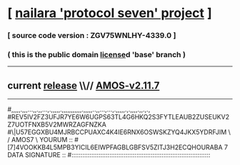 
# [ [nailara 'protocol seven' project](http://nailara.network/) ]

### [ source code version : ZGV75WNLHY-4339.0 ]

### ( this is the public domain [license](../license)d 'base' branch )
---
## current [release](https://github.com/nailara-technologies/protocol-7/releases) \\\\// [AMOS-v2.11.7](https://github.com/nailara-technologies/protocol-7/releases/tag/AMOS-v2.11.7)
---

#,,,,,.,,,...,,.,,...,.,,,,,.,,,,,,,,,,,.,,,,,..,,...,...,.,,,,,.,.,,,,.,,.,.,
#REV5IV2FZ3UFJR7YE6W6UGPS63TL4G6HKQ2S3FYTLEAUB2ZUSEUKV2Z7UOTFNXB5V2MWRZAGFNZKA
#\\\|U57EGGXBU4MJRBCCPUAXC4K4IE6RNX6OSWSKZYQ4JKX5YDRFJIM \ / AMOS7 \ YOURUM ::
#\[7]4VOOKKB4L5MPB3YICIL6EIWPFAGBLGBFSV5ZITJ3H2ECQHOURABA 7  DATA SIGNATURE ::
#:::::::::::::::::::::::::::::::::::::::::::::::::::::::::::::::::::::::::::::
